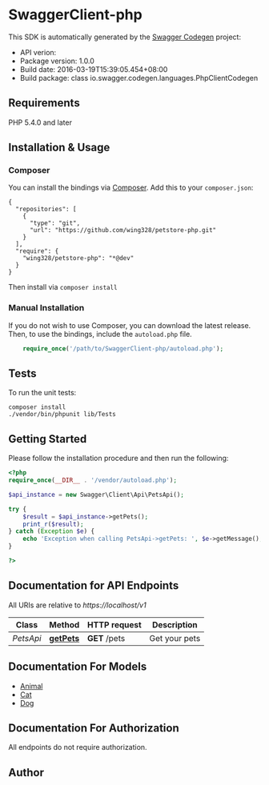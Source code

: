 # SwaggerClient-php

This SDK is automatically generated by the [Swagger Codegen](https://github.com/swagger-api/swagger-codegen) project:

- API verion: 
- Package version: 1.0.0
- Build date: 2016-03-19T15:39:05.454+08:00
- Build package: class io.swagger.codegen.languages.PhpClientCodegen

## Requirements

PHP 5.4.0 and later

## Installation & Usage
### Composer

You can install the bindings via [Composer](http://getcomposer.org/). Add this to your `composer.json`:

```
{
  "repositories": [
    {
      "type": "git",
      "url": "https://github.com/wing328/petstore-php.git"
    }
  ],
  "require": {
    "wing328/petstore-php": "*@dev"
  }
}
```

Then install via `composer install`

### Manual Installation

If you do not wish to use Composer, you can download the latest release. Then, to use the bindings, include the `autoload.php` file.
```php
    require_once('/path/to/SwaggerClient-php/autoload.php');
```

## Tests 

To run the unit tests:
```
composer install
./vendor/bin/phpunit lib/Tests
```

## Getting Started

Please follow the installation procedure and then run the following:

```php
<?php
require_once(__DIR__ . '/vendor/autoload.php');

$api_instance = new Swagger\Client\Api\PetsApi();

try {
    $result = $api_instance->getPets();
    print_r($result);
} catch (Exception $e) {
    echo 'Exception when calling PetsApi->getPets: ', $e->getMessage(), "\n";
}

?>
```

## Documentation for API Endpoints

All URIs are relative to *https://localhost/v1*

Class | Method | HTTP request | Description
------------ | ------------- | ------------- | -------------
*PetsApi* | [**getPets**](docs/PetsApi.md#getpets) | **GET** /pets | Get your pets


## Documentation For Models

 - [Animal](docs/Animal.md)
 - [Cat](docs/Cat.md)
 - [Dog](docs/Dog.md)


## Documentation For Authorization

 All endpoints do not require authorization.


## Author




